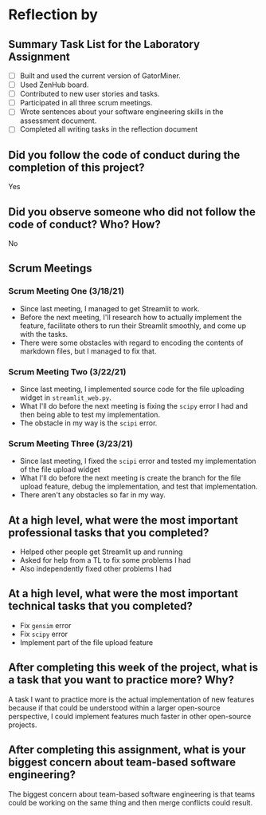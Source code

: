 # Reflection by

## Summary Task List for the Laboratory Assignment

- [ ] Built and used the current version of GatorMiner.
- [ ] Used ZenHub board.
- [ ] Contributed to new user stories and tasks.
- [ ] Participated in all three scrum meetings.
- [ ] Wrote sentences about your software engineering skills in the assessment document.
- [ ] Completed all writing tasks in the reflection document

## Did you follow the code of conduct during the completion of this project?

Yes

## Did you observe someone who did not follow the code of conduct? Who? How?

No

## Scrum Meetings

### Scrum Meeting One (3/18/21)

- Since last meeting, I managed to get Streamlit to work.
- Before the next meeting, I'll research how to actually implement the feature, facilitate others to run their Streamlit smoothly, and come up with the tasks.
- There were some obstacles with regard to encoding the contents of markdown files, but I managed to fix that.

### Scrum Meeting Two (3/22/21)

- Since last meeting, I implemented source code for the file uploading widget in `streamlit_web.py`.
- What I'll do before the next meeting is fixing the `scipy` error I had and then being able to test my implementation.
- The obstacle in my way is the `scipi` error.

### Scrum Meeting Three (3/23/21)

- Since last meeting, I fixed the `scipi` error and tested my implementation of the file upload widget
- What I'll do before the next meeting is create the branch for the file upload feature, debug the implementation, and
  test that implementation.
- There aren't any obstacles so far in my way.

## At a high level, what were the most important professional tasks that you completed?

- Helped other people get Streamlit up and running
- Asked for help from a TL to fix some problems I had
- Also independently fixed other problems I had

## At a high level, what were the most important technical tasks that you completed?

- Fix `gensim` error
- Fix `scipy` error
- Implement part of the file upload feature

## After completing this week of the project, what is a task that you want to practice more? Why?

A task I want to practice more is the actual implementation of new features because if that could be understood within a
larger open-source perspective, I could implement features much faster in other open-source projects.

## After completing this assignment, what is your biggest concern about team-based software engineering?

The biggest concern about team-based software engineering is that teams could be working on the same thing and then
merge conflicts could result.
